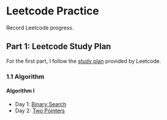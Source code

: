 # Leetcode Practice
Record Leetcode progress.

## Part 1: Leetcode Study Plan
For the first part, I follow the [study plan](https://leetcode.com/study-plan/) provided by Leetcode.

### 1.1 Algorithm
####  Algorithm I
- Day 1: [Binary Search](https://github.com/qilinz/Leetcode-Practice/blob/main/Study-Plan/Algorithm/Algorithm-I/Day1-binary-search.md)
- Day 2: [Two Pointers](https://github.com/qilinz/Leetcode-Practice/blob/main/Study-Plan/Algorithm/Algorithm-I/Day2-two-pointers.md)